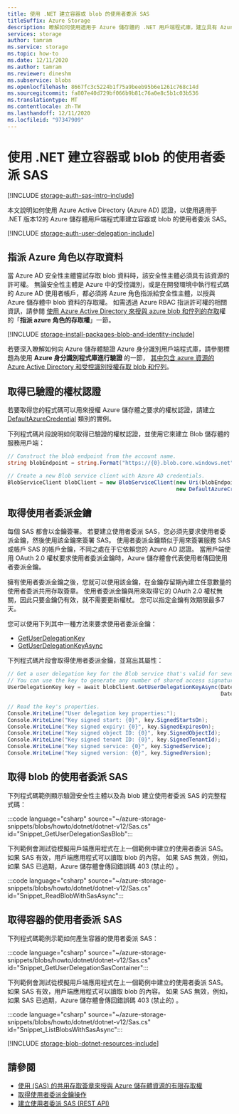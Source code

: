 ```yaml
---
title: 使用 .NET 建立容器或 blob 的使用者委派 SAS
titleSuffix: Azure Storage
description: 瞭解如何使用適用于 Azure 儲存體的 .NET 用戶端程式庫，建立具有 Azure Active Directory 認證的使用者委派 SAS。
services: storage
author: tamram
ms.service: storage
ms.topic: how-to
ms.date: 12/11/2020
ms.author: tamram
ms.reviewer: dineshm
ms.subservice: blobs
ms.openlocfilehash: 8667fc3c5224b1f75a9beeb95b6e1261c768c14d
ms.sourcegitcommit: fa807e40d729bf066b9b81c76a0e8c5b1c03b536
ms.translationtype: MT
ms.contentlocale: zh-TW
ms.lasthandoff: 12/11/2020
ms.locfileid: "97347909"
---
```

# <a name="create-a-user-delegation-sas-for-a-container-or-blob-with-net"></a>使用 .NET 建立容器或 blob 的使用者委派 SAS

[!INCLUDE [storage-auth-sas-intro-include](../../../includes/storage-auth-sas-intro-include.md)]

本文說明如何使用 Azure Active Directory (Azure AD) 認證，以使用適用于 .NET 版本12的 Azure 儲存體用戶端程式庫建立容器或 blob 的使用者委派 SAS。

[!INCLUDE [storage-auth-user-delegation-include](../../../includes/storage-auth-user-delegation-include.md)]

## <a name="assign-azure-roles-for-access-to-data"></a>指派 Azure 角色以存取資料

當 Azure AD 安全性主體嘗試存取 blob 資料時，該安全性主體必須具有該資源的許可權。 無論安全性主體是 Azure 中的受控識別，或是在開發環境中執行程式碼的 Azure AD 使用者帳戶，都必須將 Azure 角色指派給安全性主體，以授與 Azure 儲存體中 blob 資料的存取權。 如需透過 Azure RBAC 指派許可權的相關資訊，請參閱 [使用 Azure Active Directory 來授與 azure blob 和佇列的存取](../common/storage-auth-aad.md#assign-azure-roles-for-access-rights)權的「**指派 azure 角色的存取權**」一節。

[!INCLUDE [storage-install-packages-blob-and-identity-include](../../../includes/storage-install-packages-blob-and-identity-include.md)]

若要深入瞭解如何向 Azure 儲存體驗證 Azure 身分識別用戶端程式庫，請參閱標題為使用 **Azure 身分識別程式庫進行驗證** 的一節， [其中包含 azure 資源的 Azure Active Directory 和受控識別授權存取 blob 和佇列](../common/storage-auth-aad-msi.md?toc=%2Fazure%2Fstorage%2Fblobs%2Ftoc.json#authenticate-with-the-azure-identity-library)。

## <a name="get-an-authenticated-token-credential"></a>取得已驗證的權杖認證

若要取得您的程式碼可以用來授權 Azure 儲存體之要求的權杖認證，請建立 [DefaultAzureCredential](/dotnet/api/azure.identity.defaultazurecredential) 類別的實例。

下列程式碼片段說明如何取得已驗證的權杖認證，並使用它來建立 Blob 儲存體的服務用戶端：

```csharp
// Construct the blob endpoint from the account name.
string blobEndpoint = string.Format("https://{0}.blob.core.windows.net", accountName);

// Create a new Blob service client with Azure AD credentials.
BlobServiceClient blobClient = new BlobServiceClient(new Uri(blobEndpoint),
                                                     new DefaultAzureCredential());
```

## <a name="get-the-user-delegation-key"></a>取得使用者委派金鑰

每個 SAS 都會以金鑰簽署。 若要建立使用者委派 SAS，您必須先要求使用者委派金鑰，然後使用該金鑰來簽署 SAS。 使用者委派金鑰類似于用來簽署服務 SAS 或帳戶 SAS 的帳戶金鑰，不同之處在于它依賴您的 Azure AD 認證。 當用戶端使用 OAuth 2.0 權杖要求使用者委派金鑰時，Azure 儲存體會代表使用者傳回使用者委派金鑰。

擁有使用者委派金鑰之後，您就可以使用該金鑰，在金鑰存留期內建立任意數量的使用者委派共用存取簽章。 使用者委派金鑰與用來取得它的 OAuth 2.0 權杖無關，因此只要金鑰仍有效，就不需要更新權杖。 您可以指定金鑰有效期限最多7天。

您可以使用下列其中一種方法來要求使用者委派金鑰：

- [GetUserDelegationKey](/dotnet/api/microsoft.azure.storage.blob.cloudblobclient.getuserdelegationkey)
- [GetUserDelegationKeyAsync](/dotnet/api/microsoft.azure.storage.blob.cloudblobclient.getuserdelegationkeyasync)

下列程式碼片段會取得使用者委派金鑰，並寫出其屬性：

```csharp
// Get a user delegation key for the Blob service that's valid for seven days.
// You can use the key to generate any number of shared access signatures over the lifetime of the key.
UserDelegationKey key = await blobClient.GetUserDelegationKeyAsync(DateTimeOffset.UtcNow,
                                                                   DateTimeOffset.UtcNow.AddDays(7));

// Read the key's properties.
Console.WriteLine("User delegation key properties:");
Console.WriteLine("Key signed start: {0}", key.SignedStartsOn);
Console.WriteLine("Key signed expiry: {0}", key.SignedExpiresOn);
Console.WriteLine("Key signed object ID: {0}", key.SignedObjectId);
Console.WriteLine("Key signed tenant ID: {0}", key.SignedTenantId);
Console.WriteLine("Key signed service: {0}", key.SignedService);
Console.WriteLine("Key signed version: {0}", key.SignedVersion);
```

## <a name="get-a-user-delegation-sas-for-a-blob"></a>取得 blob 的使用者委派 SAS

下列程式碼範例顯示驗證安全性主體以及為 blob 建立使用者委派 SAS 的完整程式碼：

:::code language="csharp" source="~/azure-storage-snippets/blobs/howto/dotnet/dotnet-v12/Sas.cs" id="Snippet_GetUserDelegationSasBlob":::

下列範例會測試從模擬用戶端應用程式在上一個範例中建立的使用者委派 SAS。 如果 SAS 有效，用戶端應用程式可以讀取 blob 的內容。 如果 SAS 無效，例如，如果 SAS 已過期，Azure 儲存體會傳回錯誤碼 403 (禁止的) 。

:::code language="csharp" source="~/azure-storage-snippets/blobs/howto/dotnet/dotnet-v12/Sas.cs" id="Snippet_ReadBlobWithSasAsync":::

## <a name="get-a-user-delegation-sas-for-a-container"></a>取得容器的使用者委派 SAS

下列程式碼範例示範如何產生容器的使用者委派 SAS：

:::code language="csharp" source="~/azure-storage-snippets/blobs/howto/dotnet/dotnet-v12/Sas.cs" id="Snippet_GetUserDelegationSasContainer":::

下列範例會測試從模擬用戶端應用程式在上一個範例中建立的使用者委派 SAS。 如果 SAS 有效，用戶端應用程式可以讀取 blob 的內容。 如果 SAS 無效，例如，如果 SAS 已過期，Azure 儲存體會傳回錯誤碼 403 (禁止的) 。

:::code language="csharp" source="~/azure-storage-snippets/blobs/howto/dotnet/dotnet-v12/Sas.cs" id="Snippet_ListBlobsWithSasAsync":::

[!INCLUDE [storage-blob-dotnet-resources-include](../../../includes/storage-blob-dotnet-resources-include.md)]

## <a name="see-also"></a>請參閱

- [使用 (SAS) 的共用存取簽章來授與 Azure 儲存體資源的有限存取權 ](../common/storage-sas-overview.md)
- [取得使用者委派金鑰操作](/rest/api/storageservices/get-user-delegation-key)
- [建立使用者委派 SAS (REST API) ](/rest/api/storageservices/create-user-delegation-sas)
